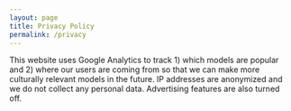 ```yaml
---
layout: page
title: Privacy Policy
permalink: /privacy
---
```


This website uses Google Analytics to track 1) which models are popular and 2) where our users are coming from so that we can make more culturally relevant models in the future. IP addresses are anonymized and we do not collect any personal data. Advertising features are also turned off.